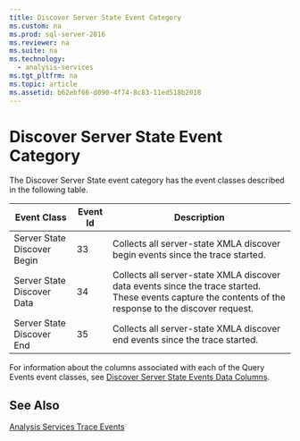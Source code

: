 ```yaml
---
title: Discover Server State Event Category
ms.custom: na
ms.prod: sql-server-2016
ms.reviewer: na
ms.suite: na
ms.technology: 
  - analysis-services
ms.tgt_pltfrm: na
ms.topic: article
ms.assetid: b62ebf66-d090-4f74-8c83-11ed518b2018
---
```

# Discover Server State Event Category
  The Discover Server State event category has the event classes described in the following table.  
  
|Event Class|Event Id|Description|  
|-----------------|--------------|-----------------|  
|Server State Discover Begin|33|Collects all server\-state XMLA discover begin events since the trace started.|  
|Server State Discover Data|34|Collects all server\-state XMLA discover data events since the trace started. These events capture the contents of the response to the discover request.|  
|Server State Discover End|35|Collects all server\-state XMLA discover end events since the trace started.|  
  
 For information about the columns associated with each of the Query Events event classes, see [Discover Server State Events Data Columns](../../Topics/TopicNameNotContainA/Discover-Server-State-Events-Data-Columns.md).  
  
## See Also  
 [Analysis Services Trace Events](../../Topics/TopicNameNotContainA/Analysis-Services-Trace-Events.md)  
  
  